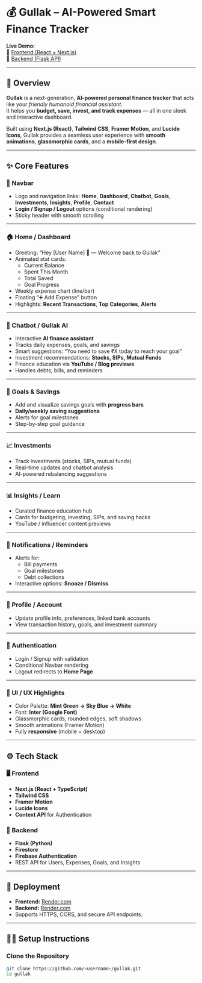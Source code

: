 # 💰 Gullak – AI-Powered Smart Finance Tracker

**Live Demo:**  
🔗 [Frontend (React + Next.js)](https://gullak-2.onrender.com/)  
🔗 [Backend (Flask API)](https://gullak-orvf.onrender.com/)

---

## 🧠 Overview

**Gullak** is a next-generation, **AI-powered personal finance tracker** that acts like your *friendly humanoid financial assistant*.  
It helps you **budget, save, invest, and track expenses** — all in one sleek and interactive dashboard.

Built using **Next.js (React)**, **Tailwind CSS**, **Framer Motion**, and **Lucide Icons**, Gullak provides a seamless user experience with **smooth animations**, **glassmorphic cards**, and a **mobile-first design**.

---

## ✨ Core Features

### 🧭 Navbar
- Logo and navigation links: **Home**, **Dashboard**, **Chatbot**, **Goals**, **Investments**, **Insights**, **Profile**, **Contact**
- **Login / Signup / Logout** options (conditional rendering)
- Sticky header with smooth scrolling

---

### 🏠 Home / Dashboard
- Greeting: “Hey [User Name] 👋 — Welcome back to Gullak”
- Animated stat cards:
  - Current Balance  
  - Spent This Month  
  - Total Saved  
  - Goal Progress
- Weekly expense chart (line/bar)
- Floating “➕ Add Expense” button
- Highlights: **Recent Transactions**, **Top Categories**, **Alerts**

---

### 🤖 Chatbot / Gullak AI
- Interactive **AI finance assistant**
- Tracks daily expenses, goals, and savings
- Smart suggestions: “You need to save ₹X today to reach your goal”
- Investment recommendations: **Stocks, SIPs, Mutual Funds**
- Finance education via **YouTube / Blog previews**
- Handles debts, bills, and reminders

---

### 🎯 Goals & Savings
- Add and visualize savings goals with **progress bars**
- **Daily/weekly saving suggestions**
- Alerts for goal milestones
- Step-by-step goal guidance

---

### 📈 Investments
- Track investments (stocks, SIPs, mutual funds)
- Real-time updates and chatbot analysis
- AI-powered rebalancing suggestions

---

### 📊 Insights / Learn
- Curated finance education hub
- Cards for budgeting, investing, SIPs, and saving hacks
- YouTube / influencer content previews

---

### 🔔 Notifications / Reminders
- Alerts for:
  - Bill payments  
  - Goal milestones  
  - Debt collections  
- Interactive options: **Snooze / Dismiss**

---

### 👤 Profile / Account
- Update profile info, preferences, linked bank accounts
- View transaction history, goals, and investment summary

---

### 🔐 Authentication
- Login / Signup with validation
- Conditional Navbar rendering
- Logout redirects to **Home Page**

---

### 🧩 UI / UX Highlights
- Color Palette: **Mint Green → Sky Blue → White**
- Font: **Inter (Google Font)**
- Glassmorphic cards, rounded edges, soft shadows
- Smooth animations (Framer Motion)
- Fully **responsive** (mobile + desktop)

---

## ⚙️ Tech Stack

### 🖥️ Frontend
- **Next.js (React + TypeScript)**
- **Tailwind CSS**
- **Framer Motion**
- **Lucide Icons**
- **Context API** for Authentication

### 🧩 Backend
- **Flask (Python)**
- **Firestore**
- **Firebase Authentication**
- REST API for Users, Expenses, Goals, and Insights

---

## 🚀 Deployment
- **Frontend:** [Render.com](https://render.com)
- **Backend:** [Render.com](https://render.com)
- Supports HTTPS, CORS, and secure API endpoints.

---

## 🧑‍💻 Setup Instructions

### Clone the Repository
```bash
git clone https://github.com/<username>/gullak.git
cd gullak
